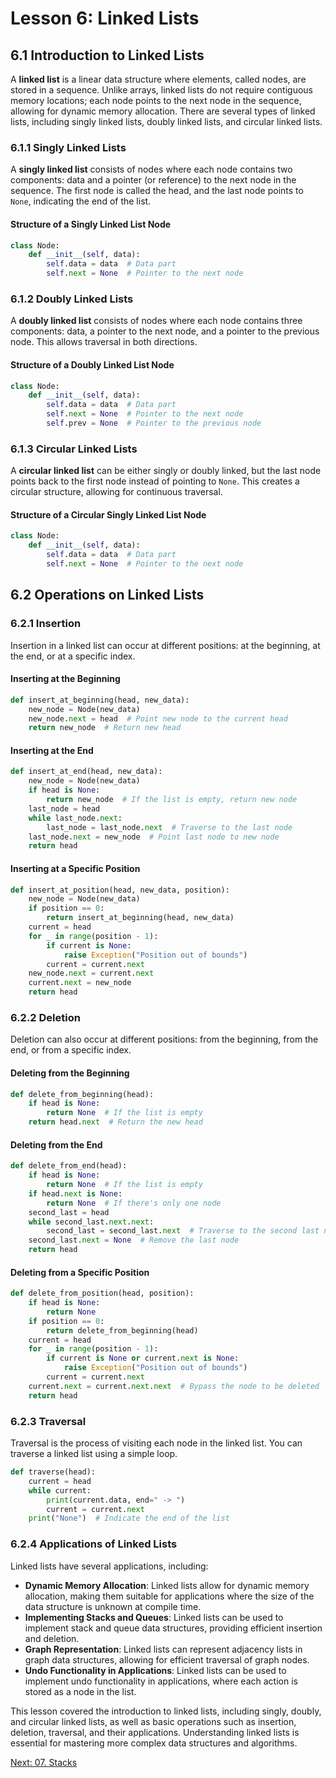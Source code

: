 # Lesson 6: Linked Lists

## 6.1 Introduction to Linked Lists

A **linked list** is a linear data structure where elements, called nodes, are stored in a sequence. Unlike arrays, linked lists do not require contiguous memory locations; each node points to the next node in the sequence, allowing for dynamic memory allocation. There are several types of linked lists, including singly linked lists, doubly linked lists, and circular linked lists.

### 6.1.1 Singly Linked Lists
A **singly linked list** consists of nodes where each node contains two components: data and a pointer (or reference) to the next node in the sequence. The first node is called the head, and the last node points to `None`, indicating the end of the list.

#### Structure of a Singly Linked List Node
```python
class Node:
    def __init__(self, data):
        self.data = data  # Data part
        self.next = None  # Pointer to the next node
```

### 6.1.2 Doubly Linked Lists
A **doubly linked list** consists of nodes where each node contains three components: data, a pointer to the next node, and a pointer to the previous node. This allows traversal in both directions.

#### Structure of a Doubly Linked List Node
```python
class Node:
    def __init__(self, data):
        self.data = data  # Data part
        self.next = None  # Pointer to the next node
        self.prev = None  # Pointer to the previous node
```

### 6.1.3 Circular Linked Lists
A **circular linked list** can be either singly or doubly linked, but the last node points back to the first node instead of pointing to `None`. This creates a circular structure, allowing for continuous traversal.

#### Structure of a Circular Singly Linked List Node
```python
class Node:
    def __init__(self, data):
        self.data = data  # Data part
        self.next = None  # Pointer to the next node
```

## 6.2 Operations on Linked Lists

### 6.2.1 Insertion
Insertion in a linked list can occur at different positions: at the beginning, at the end, or at a specific index.

#### Inserting at the Beginning
```python
def insert_at_beginning(head, new_data):
    new_node = Node(new_data)
    new_node.next = head  # Point new node to the current head
    return new_node  # Return new head
```

#### Inserting at the End
```python
def insert_at_end(head, new_data):
    new_node = Node(new_data)
    if head is None:
        return new_node  # If the list is empty, return new node
    last_node = head
    while last_node.next:
        last_node = last_node.next  # Traverse to the last node
    last_node.next = new_node  # Point last node to new node
    return head
```

#### Inserting at a Specific Position
```python
def insert_at_position(head, new_data, position):
    new_node = Node(new_data)
    if position == 0:
        return insert_at_beginning(head, new_data)
    current = head
    for _ in range(position - 1):
        if current is None:
            raise Exception("Position out of bounds")
        current = current.next
    new_node.next = current.next
    current.next = new_node
    return head
```

### 6.2.2 Deletion
Deletion can also occur at different positions: from the beginning, from the end, or from a specific index.

#### Deleting from the Beginning
```python
def delete_from_beginning(head):
    if head is None:
        return None  # If the list is empty
    return head.next  # Return the new head
```

#### Deleting from the End
```python
def delete_from_end(head):
    if head is None:
        return None  # If the list is empty
    if head.next is None:
        return None  # If there's only one node
    second_last = head
    while second_last.next.next:
        second_last = second_last.next  # Traverse to the second last node
    second_last.next = None  # Remove the last node
    return head
```

#### Deleting from a Specific Position
```python
def delete_from_position(head, position):
    if head is None:
        return None
    if position == 0:
        return delete_from_beginning(head)
    current = head
    for _ in range(position - 1):
        if current is None or current.next is None:
            raise Exception("Position out of bounds")
        current = current.next
    current.next = current.next.next  # Bypass the node to be deleted
    return head
```

### 6.2.3 Traversal
Traversal is the process of visiting each node in the linked list. You can traverse a linked list using a simple loop.

```python
def traverse(head):
    current = head
    while current:
        print(current.data, end=" -> ")
        current = current.next
    print("None")  # Indicate the end of the list
```

### 6.2.4 Applications of Linked Lists
Linked lists have several applications, including:

- **Dynamic Memory Allocation**: Linked lists allow for dynamic memory allocation, making them suitable for applications where the size of the data structure is unknown at compile time.
- **Implementing Stacks and Queues**: Linked lists can be used to implement stack and queue data structures, providing efficient insertion and deletion.
- **Graph Representation**: Linked lists can represent adjacency lists in graph data structures, allowing for efficient traversal of graph nodes.
- **Undo Functionality in Applications**: Linked lists can be used to implement undo functionality in applications, where each action is stored as a node in the list.

This lesson covered the introduction to linked lists, including singly, doubly, and circular linked lists, as well as basic operations such as insertion, deletion, traversal, and their applications. Understanding linked lists is essential for mastering more complex data structures and algorithms.

[Next: 07. Stacks](./07-stacks.md)